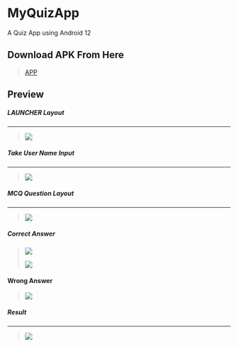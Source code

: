 # MyQuizApp
A Quiz App using Android 12

## Download APK From Here

> [APP](https://github.com/harshitmody72/MyQuizApp/blob/master/app/App/app-debug.apk?raw=true)
> 

## Preview

##### LAUNCHER Layout
---
> ![](https://github.com/harshitmody72/MyQuizApp/blob/master/app/Images/img_1.png)
> 

##### Take User Name Input
---
> ![](https://github.com/harshitmody72/MyQuizApp/blob/master/app/Images/img_2.png)
> 

##### MCQ Question Layout
---
> ![](https://github.com/harshitmody72/MyQuizApp/blob/master/app/Images/img_3.png)
> 
##### Correct Answer
> ![](https://github.com/harshitmody72/MyQuizApp/blob/master/app/Images/img_4.png)
> 
> ![](https://github.com/harshitmody72/MyQuizApp/blob/master/app/Images/img_5.png)
> 
#### Wrong Answer
> ![](https://github.com/harshitmody72/MyQuizApp/blob/master/app/Images/img_6.png)
> 
##### Result
---
> ![](https://github.com/harshitmody72/MyQuizApp/blob/master/app/Images/img_9.png)
